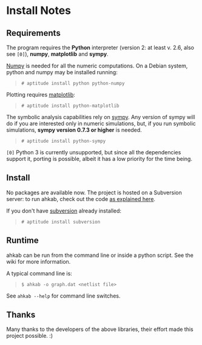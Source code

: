# Install Notes #

## Requirements ##
The program requires the **Python** interpreter (version 2: at least v. 2.6, also see `[0]`), **numpy**, **matplotlib** and **sympy**.

[Numpy](http://numpy.scipy.org/) is needed for all the numeric computations. On a Debian system, python and numpy may be installed running:

> `# aptitude install python python-numpy`

Plotting requires [matplotlib](http://matplotlib.sourceforge.net/):

> `# aptitude install python-matplotlib`

The symbolic analysis capabilities rely on [sympy](http://code.google.com/p/sympy/). Any version of sympy will do if you are interested only in numeric simulations, but, if you run symbolic simulations, **sympy version 0.7.3 or higher** is needed.

> `# aptitude install python-sympy`

`[0]` Python 3 is currently unsupported, but since all the dependencies support it, porting is possible, albeit it has a low priority for the time being.


## Install ##
No packages are available now. The project is hosted on a Subversion server: to run ahkab, check out the code [as explained here](http://code.google.com/p/ahkab/source).

If you don't have [subversion](http://subversion.tigris.org/) already installed:

> `# aptitude install subversion`

## Runtime ##
ahkab can be run from the command line or inside a python script. See the wiki for more information.

A typical command line is:

> `$ ahkab -o graph.dat <netlist file>`

See `ahkab --help` for command line switches.

## Thanks ##

Many thanks to the developers of the above libraries, their effort made this project possible. :)